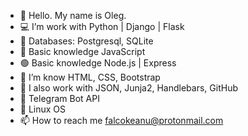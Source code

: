 - 👋 Hello. My name is Oleg.
- 💻 I’m work with Python | Django | Flask
- 💾 Databases: Postgresql, SQLite
- 📒 Basic knowledge JavaScript
- 🟢 Basic knowledge Node.js | Express
- 🎨 I’m know HTML, CSS, Bootstrap
- 🔨 I also work with JSON, Junja2, Handlebars, GitHub
- 🤖 Telegram Bot API
- 🐧 Linux OS
- 📫 How to reach me falcokeanu@protonmail.com

<!---
Keanu13/Keanu13 is a ✨ special ✨ repository because its `README.md` (this file) appears on your GitHub profile.
You can click the Preview link to take a look at your changes.
--->
